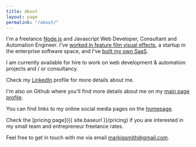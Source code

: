 ```yaml
---
title: About
layout: page
permalink: "/about/"
---
```


I'm a freelance [Node.js](https://en.wikipedia.org/wiki/Node.js) and Javascript Web Developer, Consultant and Automation Engineer. I've [worked in feature film visual effects](https://blog.markjgsmith.com/2020/11/24/what-its-like-working-in-tech-in-the-visual-effects-industry.html), a startup in the enterprise software space, and I've [built my own SaaS](https://blog.markjgsmith.com/2020/11/26/looking-back-at-linkblogdotio.html).

I am currently available for hire to work on web development & automation projects and / or consultancy.

Check my [LinkedIn](https://www.linkedin.com/in/markjgsmith) profile for more details about me.

I'm also on Github where you'll find more details about me on my [main page profile](https://github.com/mjgs).

You can find links to my online social media pages on the [homepage](https://markjgsmith.com).

Check the [pricing page]({{ site.baseurl }}/pricing) if you are interested in my small team and entrepreneur freelance rates.

Feel free to get in touch with me via email markjgsmith@gmail.com.

